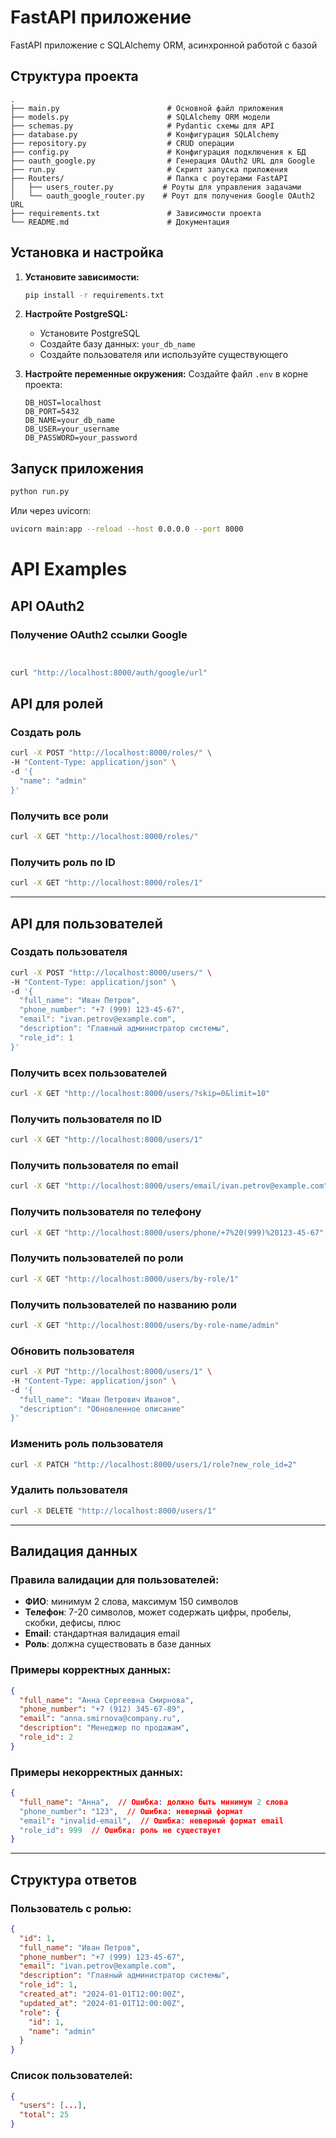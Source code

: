 # FastAPI приложение

FastAPI приложение с SQLAlchemy ORM, асинхронной работой с базой

## Структура проекта

```
.
├── main.py                        # Основной файл приложения
├── models.py                      # SQLAlchemy ORM модели
├── schemas.py                     # Pydantic схемы для API
├── database.py                    # Конфигурация SQLAlchemy
├── repository.py                  # CRUD операции
├── config.py                      # Конфигурация подключения к БД
├── oauth_google.py                # Генерация OAuth2 URL для Google
├── run.py                         # Скрипт запуска приложения
├── Routers/                       # Папка с роутерами FastAPI
│   ├── users_router.py           # Роуты для управления задачами
│   └── oauth_google_router.py    # Роут для получения Google OAuth2 URL
├── requirements.txt               # Зависимости проекта
└── README.md                      # Документация
```

## Установка и настройка

1. **Установите зависимости:**
   ```bash
   pip install -r requirements.txt
   ```

2. **Настройте PostgreSQL:**
   - Установите PostgreSQL
   - Создайте базу данных: `your_db_name`
   - Создайте пользователя или используйте существующего

3. **Настройте переменные окружения:**
   Создайте файл `.env` в корне проекта:
   ```
   DB_HOST=localhost
   DB_PORT=5432
   DB_NAME=your_db_name
   DB_USER=your_username
   DB_PASSWORD=your_password
   ```

## Запуск приложения

```bash
python run.py
```

Или через uvicorn:
```bash
uvicorn main:app --reload --host 0.0.0.0 --port 8000
```

# API Examples

## API OAuth2

### Получение OAuth2 ссылки Google

```bash


curl "http://localhost:8000/auth/google/url"


```

## API для ролей

### Создать роль
```bash
curl -X POST "http://localhost:8000/roles/" \
-H "Content-Type: application/json" \
-d '{
  "name": "admin"
}'
```

### Получить все роли
```bash
curl -X GET "http://localhost:8000/roles/"
```

### Получить роль по ID
```bash
curl -X GET "http://localhost:8000/roles/1"
```

---

## API для пользователей

### Создать пользователя
```bash
curl -X POST "http://localhost:8000/users/" \
-H "Content-Type: application/json" \
-d '{
  "full_name": "Иван Петров",
  "phone_number": "+7 (999) 123-45-67",
  "email": "ivan.petrov@example.com",
  "description": "Главный администратор системы",
  "role_id": 1
}'
```

### Получить всех пользователей
```bash
curl -X GET "http://localhost:8000/users/?skip=0&limit=10"
```

### Получить пользователя по ID
```bash
curl -X GET "http://localhost:8000/users/1"
```

### Получить пользователя по email
```bash
curl -X GET "http://localhost:8000/users/email/ivan.petrov@example.com"
```

### Получить пользователя по телефону
```bash
curl -X GET "http://localhost:8000/users/phone/+7%20(999)%20123-45-67"
```

### Получить пользователей по роли
```bash
curl -X GET "http://localhost:8000/users/by-role/1"
```

### Получить пользователей по названию роли
```bash
curl -X GET "http://localhost:8000/users/by-role-name/admin"
```

### Обновить пользователя
```bash
curl -X PUT "http://localhost:8000/users/1" \
-H "Content-Type: application/json" \
-d '{
  "full_name": "Иван Петрович Иванов",
  "description": "Обновленное описание"
}'
```

### Изменить роль пользователя
```bash
curl -X PATCH "http://localhost:8000/users/1/role?new_role_id=2"
```

### Удалить пользователя
```bash
curl -X DELETE "http://localhost:8000/users/1"
```

---

## Валидация данных

### Правила валидации для пользователей:

- **ФИО**: минимум 2 слова, максимум 150 символов
- **Телефон**: 7-20 символов, может содержать цифры, пробелы, скобки, дефисы, плюс
- **Email**: стандартная валидация email
- **Роль**: должна существовать в базе данных

### Примеры корректных данных:

```json
{
  "full_name": "Анна Сергеевна Смирнова",
  "phone_number": "+7 (912) 345-67-89",
  "email": "anna.smirnova@company.ru",
  "description": "Менеджер по продажам",
  "role_id": 2
}
```

### Примеры некорректных данных:

```json
{
  "full_name": "Анна",  // Ошибка: должно быть минимум 2 слова
  "phone_number": "123",  // Ошибка: неверный формат
  "email": "invalid-email",  // Ошибка: неверный формат email
  "role_id": 999  // Ошибка: роль не существует
}
```

---

## Структура ответов

### Пользователь с ролью:
```json
{
  "id": 1,
  "full_name": "Иван Петров",
  "phone_number": "+7 (999) 123-45-67",
  "email": "ivan.petrov@example.com",
  "description": "Главный администратор системы",
  "role_id": 1,
  "created_at": "2024-01-01T12:00:00Z",
  "updated_at": "2024-01-01T12:00:00Z",
  "role": {
    "id": 1,
    "name": "admin"
  }
}
```

### Список пользователей:
```json
{
  "users": [...],
  "total": 25
}
```